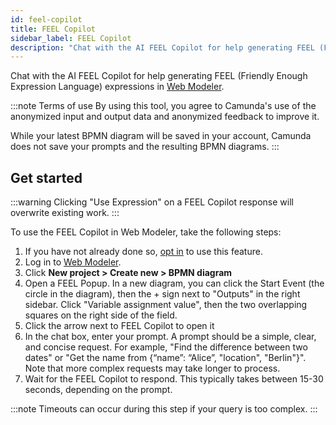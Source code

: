 ```yaml
---
id: feel-copilot
title: FEEL Copilot
sidebar_label: FEEL Copilot
description: "Chat with the AI FEEL Copilot for help generating FEEL (Friendly Enough Expression Language) expressions in Web Modeler."
---
```


Chat with the AI FEEL Copilot for help generating FEEL (Friendly Enough Expression Language) expressions in [Web Modeler](/components/modeler/web-modeler/launch-web-modeler.md).

:::note Terms of use
By using this tool, you agree to Camunda's use of the anonymized input and output data and anonymized feedback to improve it.

While your latest BPMN diagram will be saved in your account, Camunda does not save your prompts and the resulting BPMN diagrams.
:::

## Get started

:::warning 
Clicking "Use Expression" on a FEEL Copilot response will overwrite existing work.
:::

To use the FEEL Copilot in Web Modeler, take the following steps:
1. If you have not already done so, [opt in](/components/console/manage-organization/enable-alpha-features.md#enable-ai-powered-features) to use this feature.
2. Log in to [Web Modeler](/components/modeler/web-modeler/launch-web-modeler.md).
3. Click **New project > Create new > BPMN diagram**
4. Open a FEEL Popup. In a new diagram, you can click the Start Event (the circle in the diagram), then the + sign next to "Outputs" in the right sidebar. Click "Variable assignment value", then the two overlapping squares on the right side of the field.
5. Click the arrow next to FEEL Copilot to open it
6. In the chat box, enter your prompt. A prompt should be a simple, clear, and concise request. For example, "Find the difference between two dates" or "Get the name from {“name”: “Alice”, "location", "Berlin"}". Note that more complex requests may take longer to process.
7. Wait for the FEEL Copilot to respond. This typically takes between 15-30 seconds, depending on the prompt.

:::note
Timeouts can occur during this step if your query is too complex.
:::


